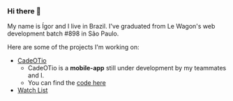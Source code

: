 ### Hi there 👋
My name is Ígor and I live in Brazil. I've graduated from Le Wagon's web development batch #898 in São Paulo.

Here are some of the projects I'm working on:

- [CadeOTio](http://www.cadeotio.com.br/)
    - CadeOTio is a **mobile-app** still under development by my teammates and I. 
    - You can find the [code here](https://github.com/bdellacoletta/cade-o-tio)
- [Watch List](https://rails-watch-list-ricci.herokuapp.com)





<!--
**igorRicci/igorRicci** is a ✨ _special_ ✨ repository because its `README.md` (this file) appears on your GitHub profile.

Here are some ideas to get you started:


- 🌱 I’m currently learning ...
- 👯 I’m looking to collaborate on ...
- 🤔 I’m looking for help with ...
- 💬 Ask me about ...
- 📫 How to reach me: ...
- 😄 Pronouns: ...
- ⚡ Fun fact: ...
-->
